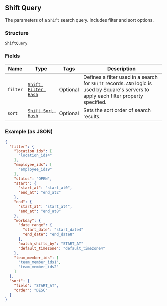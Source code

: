 ## Shift Query

The parameters of a `Shift` search query. Includes filter and sort options.

### Structure

`ShiftQuery`

### Fields

| Name | Type | Tags | Description |
|  --- | --- | --- | --- |
| `filter` | [`Shift Filter Hash`](/doc/models/shift-filter.md) | Optional | Defines a filter used in a search for `Shift` records. `AND` logic is<br>used by Square's servers to apply each filter property specified. |
| `sort` | [`Shift Sort Hash`](/doc/models/shift-sort.md) | Optional | Sets the sort order of search results. |

### Example (as JSON)

```json
{
  "filter": {
    "location_ids": [
      "location_ids4"
    ],
    "employee_ids": [
      "employee_ids9"
    ],
    "status": "OPEN",
    "start": {
      "start_at": "start_at0",
      "end_at": "end_at2"
    },
    "end": {
      "start_at": "start_at4",
      "end_at": "end_at8"
    },
    "workday": {
      "date_range": {
        "start_date": "start_date4",
        "end_date": "end_date8"
      },
      "match_shifts_by": "START_AT",
      "default_timezone": "default_timezone4"
    },
    "team_member_ids": [
      "team_member_ids1",
      "team_member_ids2"
    ]
  },
  "sort": {
    "field": "START_AT",
    "order": "DESC"
  }
}
```

